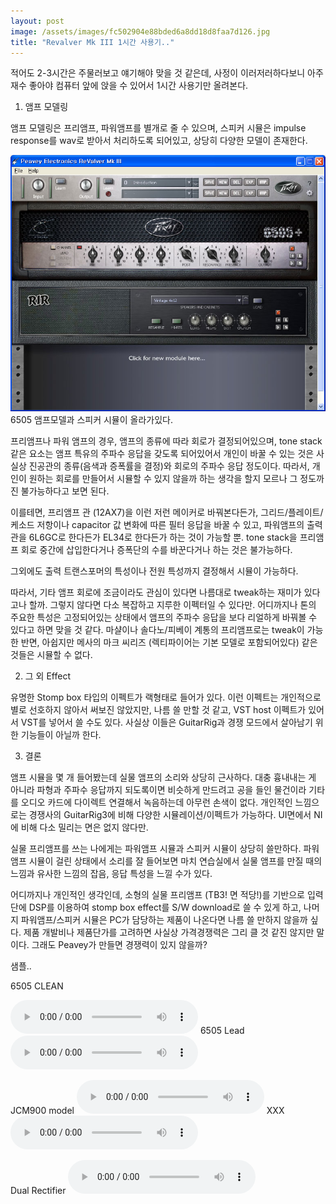 ```yaml
---
layout: post
image: /assets/images/fc502904e88bded6a8dd18d8faa7d126.jpg
title: "Revalver Mk III 1시간 사용기.."
---
```


적어도 2-3시간은 주물러보고 얘기해야 맞을 것 같은데, 사정이 이러저러하다보니 아주 재수 좋아야 컴퓨터 앞에 앉을 수 있어서 1시간 사용기만 올려본다.

1. 앰프 모델링

앰프 모델링은 프리앰프, 파워앰프를 별개로 줄 수 있으며, 스피커 시뮬은 impulse response를 wav로 받아서 처리하도록 되어있고, 상당히 다양한 모델이 존재한다.

![image](/assets/images/fc502904e88bded6a8dd18d8faa7d126.jpg)6505 앰프모델과 스피커 시뮬이 올라가있다.



프리앰프나 파워 앰프의 경우, 앰프의 종류에 따라 회로가 결정되어있으며, tone stack 같은 요소는 앰프 특유의 주파수 응답을 갖도록 되어있어서 개인이 바꿀 수 있는 것은 사실상 진공관의 종류(음색과 증폭률을 결정)와 회로의 주파수 응답 정도이다. 따라서, 개인이 원하는 회로를 만들어서 시뮬할 수 있지 않을까 하는 생각을 할지 모르나 그 정도까진 불가능하다고 보면 된다. 

이를테면, 프리앰프 관 (12AX7)을 이런 저런 메이커로 바꿔본다든가, 그리드/플레이트/케소드 저항이나 capacitor 값 변화에 따른 필터 응답을 바꿀 수 있고, 파워앰프의 출력관을 6L6GC로 한다든가 EL34로 한다든가 하는 것이 가능할 뿐. tone stack을 프리앰프 회로 중간에 삽입한다거나 증폭단의 수를 바꾼다거나 하는 것은 불가능하다.

그외에도 출력 트랜스포머의 특성이나 전원 특성까지 결정해서 시뮬이 가능하다.

따라서, 기타 앰프 회로에 조금이라도 관심이 있다면 나름대로 tweak하는 재미가 있다고나 할까. 그렇지 않다면 다소 복잡하고 지루한 이펙터일 수 있다만. 어디까지나 톤의 주요한 특성은 고정되어있는 상태에서 앰프의 주파수 응답을 보다 리얼하게 바꿔볼 수 있다고 하면 맞을 것 같다. 마샬이나 솔다노/피베이 계통의 프리앰프로는 tweak이 가능한 반면, 아쉽지만 메사의 마크 씨리즈 (렉티파이어는 기본 모델로 포함되어있다) 같은 것들은 시뮬할 수 없다.

2. 그 외 Effect

유명한 Stomp box 타입의 이펙트가 랙형태로 들어가 있다. 이런 이펙트는 개인적으로 별로 선호하지 않아서 써보진 않았지만, 나름 쓸 만할 것 같고, VST host 이펙트가 있어서 VST를 넣어서 쓸 수도 있다. 사실상 이들은 GuitarRig과 경쟁 모드에서 살아남기 위한 기능들이 아닐까 한다.

3. 결론

앰프 시뮬을 몇 개 들어봤는데 실물 앰프의 소리와 상당히 근사하다. 대충 흉내내는 게 아니라 파형과 주파수 응답까지 되도록이면 비슷하게 만드려고 공을 들인 물건이라 기타를 오디오 카드에 다이렉트 연결해서 녹음하는데 아무런 손색이 없다. 개인적인 느낌으로는 경쟁사의 GuitarRig3에 비해 다양한 시뮬레이션/이펙트가 가능하다. UI면에서 NI에 비해 다소 밀리는 면은 없지 않다만.

실물 프리앰프를 쓰는 나에게는 파워앰프 시뮬과 스피커 시뮬이 상당히 쓸만하다. 파워앰프 시뮬이 걸린 상태에서 소리를 잘 들어보면 마치 연습실에서 실물 앰프를 만질 때의 느낌과 유사한 느낌의 잡음, 응답 특성을 느낄 수가 있다.

어디까지나 개인적인 생각인데, 소형의 실물 프리앰프 (TB3! 면 적당!)를 기반으로 입력단에 DSP를 이용하여 stomp box effect를 S/W download로 쓸 수 있게 하고, 나머지 파워앰프/스피커 시뮬은 PC가 담당하는 제품이 나온다면 나름 쓸 만하지 않을까 싶다. 제품 개발비나 제품단가를 고려하면 사실상 가격경쟁력은 그리 클 것 같진 않지만 말이다. 그래도 Peavey가 만들면 경쟁력이 있지 않을까?

샘플..

6505 CLEAN

<audio src="/assets/images/6e537fc3cc8d88a3d9b4834c6085e945.mp3" controls preload></audio>
6505 Lead
<audio src="/assets/images/0ecc43af32054eaf26ef651879b489f9.mp3" controls preload></audio>

JCM900 model
<audio src="/assets/images/310082964aa6e0888dd1d47ae405c21e.mp3" controls preload></audio>
XXX
<audio src="/assets/images/9b9082c9aabd97bfe9fa097da5bded96.mp3" controls preload></audio>

Dual Rectifier
<audio src="/assets/images/0f00692880b1956eda3656a1d9359f55.mp3" controls preload></audio>



